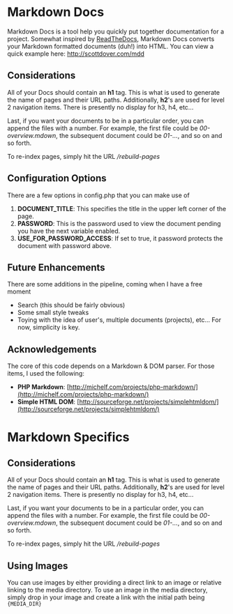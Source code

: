 # Markdown Docs

Markdown Docs is a tool help you quickly put together documentation for a project. Somewhat inspired by [ReadTheDocs](http://readthedocs.org), Markdown Docs converts your Markdown formatted documents (duh!) into HTML. You can view a quick example here: http://scottdover.com/mdd

## Considerations

All of your Docs should contain an **h1** tag. This is what is used to generate the name of pages and their URL paths. Additionally, **h2**'s are used for level 2 navigation items. There is presently no display for h3, h4, etc...

Last, if you want your documents to be in a particular order, you can append the files with a number. For example, the first file could be *00-overview.mdown*, the subsequent document could be *01-...*, and so on and so forth.

To re-index pages, simply hit the URL */rebuild-pages*

## Configuration Options

There are a few options in config.php that you can make use of

1. **DOCUMENT_TITLE**: This specifies the title in the upper left corner of the page.
2. **PASSWORD**: This is the password used to view the document pending you have the next variable enabled.
3. **USE&#95;FOR&#95;PASSWORD_ACCESS**: If set to true, it password protects the document with password above.

## Future Enhancements

There are some additions in the pipeline, coming when I have a free moment

 - Search (this should be fairly obvious)
 - Some small style tweaks
 - Toying with the idea of user's, multiple documents (projects), etc... For now, simplicity is key. 

## Acknowledgements

The core of this code depends on a Markdown & DOM parser. For those items, I used the following:

 - **PHP Markdown**: [http://michelf.com/projects/php-markdown/](http://michelf.com/projects/php-markdown/)
 - **Simple HTML DOM**: [http://sourceforge.net/projects/simplehtmldom/](http://sourceforge.net/projects/simplehtmldom/)

# Markdown Specifics

## Considerations

All of your Docs should contain an **h1** tag. This is what is used to generate the name of pages and their URL paths. Additionally, **h2**'s are used for level 2 navigation items. There is presently no display for h3, h4, etc...

Last, if you want your documents to be in a particular order, you can append the files with a number. For example, the first file could be *00-overview.mdown*, the subsequent document could be *01-...*, and so on and so forth.

To re-index pages, simply hit the URL */rebuild-pages*

## Using Images

You can use images by either providing a direct link to an image or relative linking to the media directory. To use an image in the media directory, simply drop in your image and create a link with the initial path being `{MEDIA_DIR}`